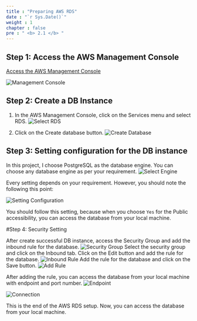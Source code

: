 ```yaml
---
title : "Preparing AWS RDS"
date : "`r Sys.Date()`"
weight : 1
chapter : false
pre : " <b> 2.1 </b> "
---
```


Step 1: Access the AWS Management Console
-----------------------------------------
[Access the AWS Management Console](https://console.aws.amazon.com/)

![Management Console](../../images/2.prerequisite/console.png)

Step 2: Create a DB Instance
----------------------------
1. In the AWS Management Console, click on the Services menu and select RDS.
![Select RDS](../../images/2.prerequisite/image2.png)

2. Click on the Create database button.
![Create Database](../../images/2.prerequisite/image3.png)

Step 3: Setting configuration for the DB instance
-------------------------------------------------
In this project, I choose PostgreSQL as the database engine. You can choose any database engine as per your requirement.
![Select Engine](../../images/2.prerequisite/image4.png)

Every setting depends on your requirement. However, you should note the following this point:

![Setting Configuration](../../images/2.prerequisite/image5.png)

You should follow this setting, because when you choose `Yes` for the Public accessibility, you can access the database from your local machine.

#Step 4: Security Setting

After create successful DB instance, access the Security Group and add the inbound rule for the database.
![Security Group](../../images/2.prerequisite/image6.png)
Select the security group and click on the Inbound tab. Click on the Edit button and add the rule for the database.
![Inbound Rule](../../images/2.prerequisite/image7.png)
Add the rule for the database and click on the Save button.
![Add Rule](../../images/2.prerequisite/image8.png)



After adding the rule, you can access the database from your local machine with endpoint and port number.
![Endpoint](../../images/2.prerequisite/image9.png)

![Connection](../../images/2.prerequisite/image10.png)

This is the end of the AWS RDS setup. Now, you can access the database from your local machine.




